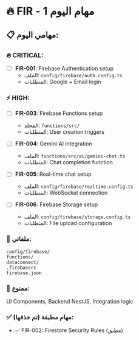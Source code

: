# 🔥 FIR - مهام اليوم 1

## 📋 مهامي اليوم:

### 🔥 CRITICAL:
- [ ] **FIR-001**: Firebase Authentication setup
  - الملف: `config/firebase/auth.config.ts`
  - المتطلبات: Google + Email login

### ⚡ HIGH:
- [ ] **FIR-003**: Firebase Functions setup
  - المجلد: `functions/src/`
  - المتطلبات: User creation triggers

- [ ] **FIR-004**: Gemini AI integration
  - الملف: `functions/src/ai/gemini-chat.ts`
  - المتطلبات: Chat completion function

- [ ] **FIR-005**: Real-time chat setup
  - الملف: `config/firebase/realtime.config.ts`
  - المتطلبات: WebSocket connection

- [ ] **FIR-006**: Firebase Storage setup
  - الملف: `config/firebase/storage.config.ts`
  - المتطلبات: File upload configuration

### 📁 ملفاتي:
```
config/firebase/
functions/
dataconnect/
.firebaserc
firebase.json
```

### 🚫 ممنوع:
UI Components, Backend NestJS, Integration logic

### ✅ مهام مطبقة (تم حذفها):
- ✅ FIR-002: Firestore Security Rules (مطبق)